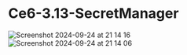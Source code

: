 # Ce6-3.13-SecretManager

![Screenshot 2024-09-24 at 21 14 16](https://github.com/user-attachments/assets/b2491ee1-f4f3-4ea6-a199-8ce23e0ad283)
![Screenshot 2024-09-24 at 21 14 06](https://github.com/user-attachments/assets/ef216b40-a763-4b46-95f0-871804cc573b)
